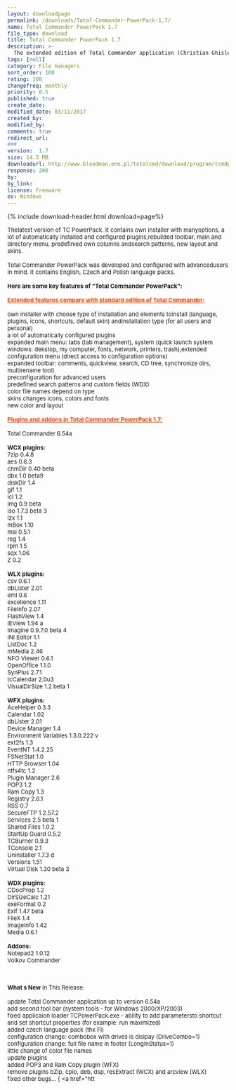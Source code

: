 ```yaml
---
layout: downloadpage
permalink: /downloads/Total-Commander-PowerPack-1,7/
name: Total Commander PowerPack 1.7
file_type: download
title: Total Commander PowerPack 1.7
description: >-
  The extended edition of Total Commander application (Christian Ghisler  s)
tags: [null]
category: File managers
sort_order: 100
rating: 100
changefreq: monthly
priority: 0.5
published: true
create_date: 
modified_date: 03/11/2017
created_by: 
modified_by: 
comments: true
redirect_url: 
### 
version:  1.7
size: 14.3 MB
downloadurl: http://www.bloodman.one.pl/totalcmd/download/program/tcmdpp17.exe
response: 200
by: 
by_link: 
license: Freeware
os: Windows
---
```


{% include download-header.html download=page%}

<p style="fix-download-text !important">
<p><font size="2"><p>Thelatest version of TC PowerPack. It contains own installer with manyoptions, a lot of automatically installed and configured plugins,rebuilded toolbar, main and directory menu, predefinied own columns andsearch patterns, new layout and skins. <br />
<br />
Total Commander PowerPack was developed and configured with advancedusers in mind. It contains English, Czech and Polish language packs. <br />
<br />
<span><strong>Here are some key features of "Total Commander PowerPack":</strong></span><br />
<br />
<font color="#ff4500"><u><strong>Extended features compare with standard edition of Total Commander:</strong></u></font><br />
<br />
own installer with choose type of installation and elements toinstall (language, plugins, icons, shortcuts, default skin) andinstallation type (for all users and personal)<br />
a lot of automatically configured plugins<br />
expanded main menu: tabs (tab management), system (quick launch system windows: dekstop, my computer, fonts, network, printers, trash),extended configuration menu (direct access to configuration options) <br />
expanded toolbar: comments, quickview, search, CD tree, synchronize dirs, multirename tool)<br />
preconfiguration for advanced users<br />
predefined search patterns and custom fields (WDX)<br />
color file names depend on type<br />
skins changes icons, colors and fonts<br />
new color and layout<br />
<br />
<font color="#ff4500"><u><strong>Plugins and addons in Total Commander PowerPack 1.7:</strong></u></font><br />
<br />
Total Commander 6.54a<br />
<br />
<strong>WCX plugins:</strong><br />
7zip 0.4.8<br />
aes 0.6.3<br />
chmDir 0.40 beta<br />
dbx 1.0 beta9<br />
diskDir 1.4<br />
gif 1.1<br />
icl 1.2<br />
img 0.9 beta<br />
iso 1.7.3 beta 3<br />
lzx 1.1<br />
mBox 1.10<br />
msi 0.5.1<br />
reg 1.4<br />
rpm 1.5<br />
sqx 1.06<br />
Z 0.2<br />
<br />
<strong>WLX plugins:</strong><br />
csv 0.6.1<br />
dbLister 2.01<br />
eml 0.6<br />
excellence 1.11<br />
FileInfo 2.07<br />
FlashView 1.4<br />
IEView 1.94 a<br />
Imagine 0.9.7.0 beta 4<br />
INI Editor 1.1<br />
ListDoc 1.2<br />
mMedia 2.46<br />
NFO Viewer 0.6.1<br />
OpenOffice 1.1.0<br />
SynPlus 2.7.1<br />
tcCalendar 2.0u3<br />
VisualDirSize 1.2 beta 1<br />
<br />
<strong>WFX plugins:</strong><br />
AceHelper 0.3.3<br />
Calendar 1.02<br />
dbLister 2.01<br />
Device Manager 1.4<br />
Environment Variables 1.3.0.222 v<br />
ext2fs 1.3<br />
EventNT 1.4.2.25<br />
FSNetStat 1.0<br />
HTTP Browser 1.04<br />
ntfs4tc 1.2<br />
Plugin Manager 2.6<br />
POP3 1.2<br />
Ram Copy 1.3<br />
Registry 2.6.1<br />
RSS 0.7<br />
SecureFTP 1.2.57.2<br />
Services 2.5 beta 1<br />
Shared Files 1.0.2<br />
StartUp Guard 0.5.2<br />
TCBurner 0.9.3<br />
TConsole 2.1<br />
Uninstaller 1.7.3 d<br />
Versions 1.51<br />
Virtual Disk 1.30 beta 3<br />
<br />
<strong>WDX plugins:</strong><br />
CDocProp 1.2<br />
DirSizeCalc 1.21<br />
exeFormat 0.2<br />
Exif 1.47 beta<br />
FileX 1.4<br />
ImageInfo 1.42<br />
Media 0.6.1<br />
<br />
<strong>Addons:</strong><br />
Notepad2 1.0.12<br />
Volkov Commander<br />
</p>
<div class="celltext_big"><br />
<br />
<strong>What s New</strong> in This Release:<br />
<br />
update Total Commander application up to version 6.54a<br />
add second tool bar (system tools - for Windows 2000/XP/2003)<br />
fixed applicaion loader TCPowerPack.exe - ability to add parametersto shortcut and set shortcut properties (for example: run maximized)<br />
added czech language pack (thx Fl)<br />
configuration change: combobox with drives is dislpay (DriveCombo=1)<br />
configuration change: full file name in footer (LongInStatus=1)<br />
little change of color file names<br />
update plugins<br />
added POP3 and Ram Copy plugin (WFX)<br />
remove plugins bZip, cpio, deb, dsp, resExtract (WCX) and arcview (WLX)<br />
fixed other bugs... [ &lt;a href="htt</div></p></p>
